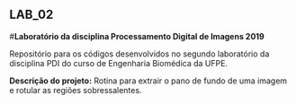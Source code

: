 ## LAB_02
#**Laboratório da disciplina Processamento Digital de Imagens 2019**

Repositório para os códigos desenvolvidos no segundo laboratório da disciplina PDI do curso de Engenharia Biomédica da UFPE.

**Descrição do projeto:**
Rotina para extrair o pano de fundo de uma imagem e rotular as regiões sobressalentes.
